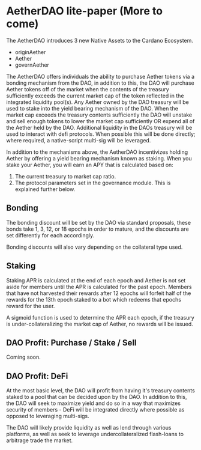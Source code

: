 # AetherDAO lite-paper (More to come)
The AetherDAO introduces 3 new Native Assets to the Cardano Ecosystem.
- originAether
- Aether
- governAether

The AetherDAO offers individuals the ability to purchase Aether tokens via a bonding mechanism from the DAO, in addition to this, the DAO will purchase Aether tokens off of the market when the contents of the treasury sufficiently exceeds the current market cap of the token reflected in the integrated liquidity pool(s). Any Aether owned by the DAO treasury will be used to stake into the yield bearing mechanism of the DAO. When the market cap exceeds the treasury contents sufficiently the DAO will unstake and sell enough tokens to lower the market cap sufficiently OR expend all of the Aether held by the DAO. Additional liquidity in the DAOs treasury will be used to interact with defi protocols. When possible this will be done directly; where required, a native-script multi-sig will be leveraged.

In addition to the mechanisms above, the AetherDAO incentivizes holding Aether by offering a yield bearing mechanism known as staking. When you stake your Aether, you will earn an APY that is calculated based on:
1) The current treasury to market cap ratio.
2) The protocol parameters set in the governance module.
This is explained further below.

## Bonding
The bonding discount will be set by the DAO via standard proposals, these bonds take 1, 3, 12, or 18 epochs in order to mature, and the discounts are set differently for each accordingly.

Bonding discounts will also vary depending on the collateral type used.

## Staking
Staking APR is calculated at the end of each epoch and Aether is not set aside for members until the APR is calculated for the past epoch. Members that have not harvested their rewards after 12 epochs will forfeit half of the rewards for the 13th epoch staked to a bot which redeems that epochs reward for the user.

A sigmoid function is used to determine the APR each epoch, if the treasury is under-collateralizing the market cap of Aether, no rewards will be issued.

## DAO Profit: Purchase / Stake / Sell
Coming soon.

## DAO Profit: DeFi
At the most basic level, the DAO will profit from having it's treasury contents staked to a pool that can be decided upon by the DAO. In addition to this, the DAO will seek to maximize yield and do so in a way that maximizes security of members - DeFi will be integrated directly where possible as opposed to leveraging multi-sigs.

The DAO will likely provide liquidity as well as lend through various platforms, as well as seek to leverage undercollateralized flash-loans to arbitrage trade the market.
